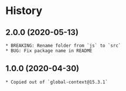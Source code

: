 # History

## 2.0.0 (2020-05-13)
    * BREAKING: Rename folder from `js` to `src`
	* BUG: Fix package name in README

## 1.0.0 (2020-04-30)
    * Copied out of `global-context@15.3.1`
